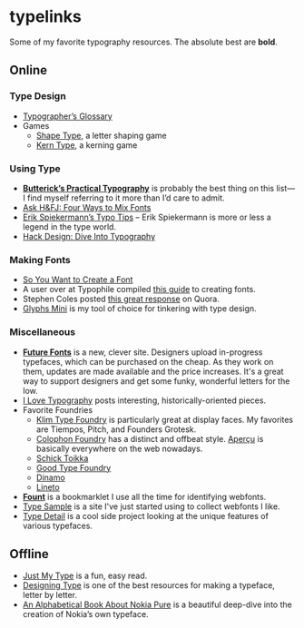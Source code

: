 # typelinks
Some of my favorite typography resources. The absolute best are __bold__.

## Online
### Type Design
* [Typographer’s Glossary](https://playtype.com/about/typefaces/glossary)
* Games
    * [Shape Type](http://shape.method.ac), a letter shaping game
    * [Kern Type](http://type.method.ac), a kerning game

### Using Type
* __[Butterick’s Practical Typography](http://practicaltypography.com)__ is probably the best thing on this list—I find myself referring to it more than I’d care to admit.
* [Ask H&FJ: Four Ways to Mix Fonts](http://www.typography.com/email/2010_03/index.htm)
* [Erik Spiekermann’s Typo Tips](http://classic.fontshop.com/education/pdf/typo_tips.pdf) – Erik Spiekermann is more or less a legend in the type world.
* [Hack Design: Dive Into Typography](https://hackdesign.org/lessons/2)

### Making Fonts
* [So You Want to Create a Font](http://ilovetypography.com/2007/10/22/so-you-want-to-create-a-font-part-1/)
* A user over at Typophile compiled [this guide](http://typophile.com/node/12369) to creating fonts.
* Stephen Coles posted [this great response](http://www.quora.com/What-is-some-good-advice-for-aspiring-hobbyist-type-designers) on Quora.
* [Glyphs Mini](https://glyphsapp.com/glyphs-mini) is my tool of choice for tinkering with type design.

### Miscellaneous
* __[Future Fonts](https://www.futurefonts.xyz)__ is a new, clever site. Designers upload in-progress typefaces, which can be purchased on the cheap. As they work on them, updates are made available and the price increases. It's a great way to support designers and get some funky, wonderful letters for the low.
* [I Love Typography](http://ilovetypography.com) posts interesting, historically-oriented pieces.
* Favorite Foundries
   * [Klim Type Foundry](https://klim.co.nz) is particularly great at display faces. My favorites are Tiempos, Pitch, and Founders Grotesk.
   * [Colophon Foundry](http://www.colophon-foundry.org/) has a distinct and offbeat style. [Aperçu](http://www.colophon-foundry.org/fonts/apercu/regular) is basically everywhere on the web nowadays.
   * [Schick Toikka](https://www.schick-toikka.com)
   * [Good Type Foundry](https://www.goodtypefoundry.com)
   * [Dinamo](https://www.abcdinamo.com/front)
   * [Lineto](https://lineto.com)
* __[Fount](http://fount.artequalswork.com)__ is a bookmarklet I use all the time for identifying webfonts.
* [Type Sample](http://www.typesample.com) is a site I've just started using to collect webfonts I like.
* [Type Detail](http://typedetail.com) is a cool side project looking at the unique features of various typefaces.

## Offline
* [Just My Type](http://www.amazon.com/Just-My-Type-About-Fonts/dp/1592407463) is a fun, easy read.
* [Designing Type](http://www.amazon.com/Designing-Type-Karen-Cheng/dp/0300111509) is one of the best resources for making a typeface, letter by letter.
* [An Alphabetical Book About Nokia Pure](https://www.amazon.com/Alphabetical-Book-About-Nokia-Pure/dp/3899553888) is a beautiful deep-dive into the creation of Nokia’s own typeface.

